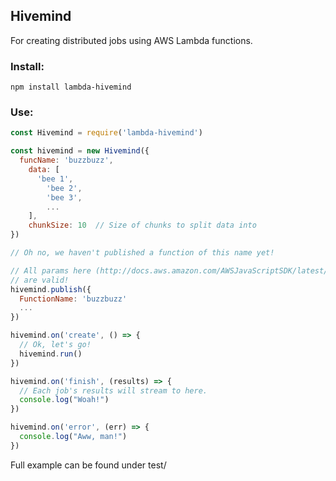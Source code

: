 ## Hivemind

For creating distributed jobs using AWS Lambda functions.

### Install:

```npm install lambda-hivemind```

### Use:

```javascript
const Hivemind = require('lambda-hivemind')

const hivemind = new Hivemind({
  funcName: 'buzzbuzz',
    data: [
      'bee 1',
        'bee 2',
        'bee 3',
        ...
    ],
    chunkSize: 10  // Size of chunks to split data into
})

// Oh no, we haven't published a function of this name yet!

// All params here (http://docs.aws.amazon.com/AWSJavaScriptSDK/latest/AWS/Lambda.html#createFunction-property)
// are valid!
hivemind.publish({
  FunctionName: 'buzzbuzz'
  ...
})

hivemind.on('create', () => {
  // Ok, let's go!
  hivemind.run()
})

hivemind.on('finish', (results) => {
  // Each job's results will stream to here.
  console.log("Woah!")
})

hivemind.on('error', (err) => {
  console.log("Aww, man!")
})
```

Full example can be found under test/